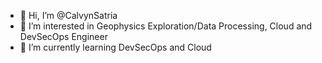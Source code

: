 - 👋 Hi, I’m @CalvynSatria
- 👀 I’m interested in Geophysics Exploration/Data Processing, Cloud and DevSecOps Engineer
- 🌱 I’m currently learning DevSecOps and Cloud 

<!---
CalvynSatria/CalvynSatria is a ✨ special ✨ repository because its `README.md` (this file) appears on your GitHub profile.
You can click the Preview link to take a look at your changes.
--->
